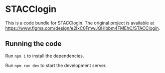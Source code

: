 
  # STACClogin

  This is a code bundle for STACClogin. The original project is available at https://www.figma.com/design/e2IxC0FmwJQHlbbm4FMEhC/STACClogin.

  ## Running the code

  Run `npm i` to install the dependencies.

  Run `npm run dev` to start the development server.
  